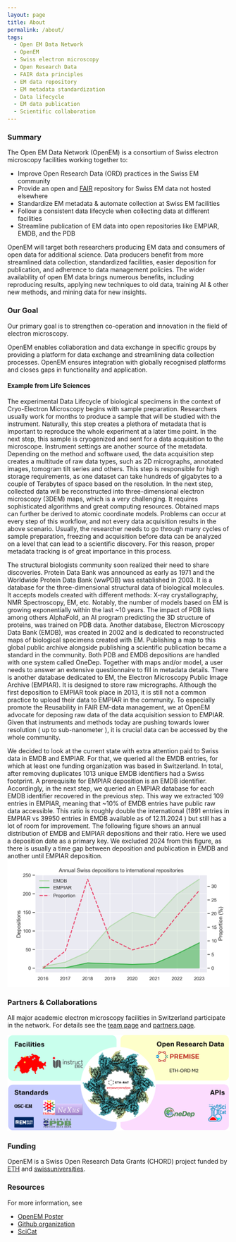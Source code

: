 ```yaml
---
layout: page
title: About
permalink: /about/
tags: 
  - Open EM Data Network
  - OpenEM
  - Swiss electron microscopy
  - Open Research Data
  - FAIR data principles
  - EM data repository
  - EM metadata standardization
  - Data lifecycle
  - EM data publication
  - Scientific collaboration
---
```


### Summary

The Open EM Data Network (OpenEM) is a consortium of Swiss electron microscopy facilities working together to:

- Improve Open Research Data (ORD) practices in the Swiss EM community
- Provide an open and [FAIR](https://force11.org/info/the-fair-data-principles/) repository for Swiss EM data not hosted elsewhere
- Standardize EM metadata & automate collection at Swiss EM facilities
- Follow a consistent data lifecycle when collecting data at different facilities
- Streamline publication of EM data into open repositories like EMPIAR, EMDB, and the PDB

OpenEM will target both researchers producing EM data and consumers of open data for additional science. Data producers benefit from more streamlined data collection, standardized facilities, easier deposition for publication, and adherence to data management policies. The wider availability of open EM data brings numerous benefits, including reproducing results, applying new techniques to old data, training AI & other new methods, and mining data for new insights.

### Our Goal

Our primary goal is to strengthen co-operation and innovation in the field of electron microscopy. 

OpenEM enables collaboration and data exchange in specific groups by providing a platform for data exchange and streamlining data collection processes. OpenEM ensures integration with globally recognised platforms and closes gaps in functionality and application.

#### Example from Life Sciences

The experimental Data Lifecycle of biological specimens in the context of Cryo-Electron Microscopy begins with sample preparation. Researchers usually work for months to produce a sample that will be studied with the instrument. Naturally, this step creates a plethora of metadata that is important to reproduce the whole experiment at a later time point. In the next step, this sample is cryogenized and sent for a data acquisition to the microscope. Instrument settings are another source of the metadata. Depending on the method and software used, the data acquisition step creates a multitude of raw data types, such as 2D micrographs, annotated images, tomogram tilt series and others. This step is responsible for high storage requirements, as one dataset can take hundreds of gigabytes to a couple of Terabytes of space based on the resolution. In the next step, collected data will be reconstructed into three-dimensional electron microscopy (3DEM) maps, which is a very challenging. It requires sophisticated algorithms and great computing resources. Obtained maps can further be derived to atomic coordinate models. 
Problems can occur at every step of this workflow, and not every data acquisition results in the above scenario. Usually, the researcher needs to go through many cycles of sample preparation, freezing and acquisition before data can be analyzed on a level that can lead to a scientific discovery. For this reason, proper metadata tracking is of great importance in this process. 

The structural biologists community soon realized their need to share discoveries. Protein Data Bank was announced as early as 1971 and the Worldwide Protein Data Bank (wwPDB) was established in 2003. It is a database for the three-dimensional structural data of biological molecules. It accepts models created with different methods: X-ray crystallography, NMR Spectroscopy, EM, etc. Notably, the number of models based on EM is growing exponentially within the last ~10 years. The impact of PDB lists among others AlphaFold, an AI program predicting the 3D structure of proteins, was trained on PDB data.
Another database, Electron Microscopy Data Bank (EMDB), was created in 2002 and is dedicated to reconstructed maps of biological specimens created with EM. Publishing a map to this global public archive alongside publishing a scientific publication became a standard in the community. Both PDB and EMDB depositions are handled with one system called OneDep. Together with maps and/or model, a user needs to answer an extensive questionnaire to fill in metadata details. 
There is another database dedicated to EM, the Electron Microscopy Public Image Archive (EMPIAR). It is designed to store raw micrographs. Although the first deposition to EMPIAR took place in 2013, it is still not a common practice to upload their data to EMPIAR in the community. To especially promote the Reusability in FAIR EM-data management, we at OpenEM advocate for deposing raw data of the data acquisition session to EMPIAR. Given that instruments and methods today are pushing towards lower resolution ( up to sub-nanometer ), it is crucial data can be accessed by the whole community.

We decided to look at the current state with extra attention paid to Swiss data in EMDB and EMPIAR. For that, we queried all the EMDB entries, for which at least one funding organization was based in Switzerland. In total, after removing duplicates 1013 unique EMDB identifiers had a Swiss footprint. A prerequisite for EMPIAR deposition is an EMDB identifier. Accordingly, in the next step, we queried an EMPIAR database for each EMDB identifier recovered in the previous step. This way we extracted 109 entries in EMPIAR, meaning that ~10% of EMDB entries have public raw data accessible. This ratio is roughly double the international (1891 entries in EMPIAR vs 39950 entries in EMDB available as of 12.11.2024 ) but still has a lot of room for improvement. The following figure shows an annual distribution of EMDB and EMPIAR depositions and their ratio. Here we used a deposition date as a primary key. We excluded 2024 from this figure, as there is usually a time gap between deposition and publication in EMDB  and another until EMPIAR deposition.
![Swiss Depositions to EMDB and EMPIAR](/assets/img/swiss_em_data.png)

### Partners & Collaborations

All major academic electron microscopy facilities in Switzerland participate in
the network. For details see the [team page](/team/) and [partners page](/partners/).

![Project Collaborations](/assets/img/collaborations.png)

### Funding

OpenEM is a Swiss Open Research Data Grants (CHORD) project funded by
[ETH](https://ethrat.ch/en/eth-domain/open-research-data/) and
[swissuniversities](https://www.swissuniversities.ch/en/topics/digitalisation/open-research-data/swiss-open-research-data-grants/).

### Resources

For more information, see

- [OpenEM Poster](https://zenodo.org/record/7845286)
- [Github organization](https://github.com/SwissOpenEM/)
- [SciCat](https://scicatproject.github.io/)